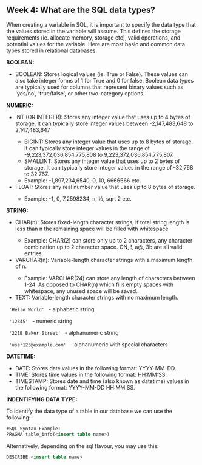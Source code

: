 <h2>Week 4: What are the SQL data types?</h2>

<p> When creating a variable in SQL, it is important to specify the data type that the values stored in the variable will assume. This defines the storage requirements (ie. allocate memory, storage etc), valid operations, and potential values for the variable. Here are most basic and common data types stored in relational databases:</p>

<b>BOOLEAN:</b>
<ul><li>BOOLEAN: Stores logical values (ie. True or False). These values can also take integer forms of 1 for True and 0 for false. Boolean data types are typically used for columns that represent binary values such as 'yes/no', 'true/false', or other two-category options.</li></ul>

<b>NUMERIC:</b>
<ul><li>INT (OR INTEGER): Stores any integer value that uses up to 4 bytes of storage. It can typically store integer values between -2,147,483,648 to 2,147,483,647</li>
<ul><li>BIGINT: Stores any integer value that uses up to 8 bytes of storage. It can typically store integer values in the range of -9,223,372,036,854,775,808 to 9,223,372,036,854,775,807.</li>
<li>SMALLINT: Stores any integer value that uses up to 2 bytes of storage. It can typically store integer values in the range of -32,768 to 32,767.</li>
<li>Example: -1,897,234,6540, 0, 10, 6666666 etc.</li></ul>
<li>FLOAT: Stores any real number value that uses up to 8 bytes of storage.</li>
<ul><li>Example: -1, 0, 7.2598234, π, ⅓, sqrt 2 etc.</li></ul></ul>

<b>STRING:</b>
<ul><li>CHAR(n): Stores fixed-length character strings, if total string length is less than n the remaining space will be filled with whitespace</li>
<ul><li>Example: CHAR(2) can store only up to 2 characters, any character combination up to 2 character space. ON, !, a@, 3b are all valid entries.</ul>
<li>VARCHAR(n): Variable-length character strings with a maximum length of n.</li>
<ul><li>Example: VARCHAR(24) can store any length of characters between 1-24. As opposed to CHAR(n) which fills empty spaces with whitespace, any unused space will be saved.</ul>
<li>TEXT: Variable-length character strings with no maximum length.</li></ul>





<p><code> 'Hello World' </code> - alphabetic string</p>
<p><code> '12345' </code> - numeric string</p>
<p><code> '221B Baker Street' </code> - alphanumeric string</p>
<p><code> 'user123@example.com' </code> - alphanumeric with special characters</p>


<b>DATETIME:</b>
<ul><li>DATE: Stores date values in the following format: YYYY-MM-DD.</li>
<li>TIME: Stores time values in the following format: HH:MM:SS.</li>
<li>TIMESTAMP: Stores date and time (also known as datetime) values in the following format: YYYY-MM-DD HH:MM:SS.</li></ul>

<b>INDENTIFYING DATA TYPE:</b>
<p>To identify the data type of a table in our database we can use the following:</p>

```sql
#SQL Syntax Example:
PRAGMA table_info(<insert table name>)
```
<p>Alternatively, depending on the sql flavour, you may use this:</p>

```sql
DESCRIBE <insert table name>
```

